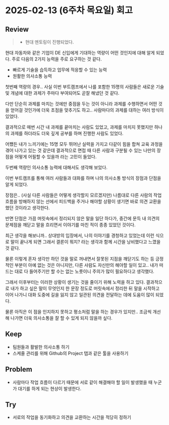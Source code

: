 # 2025-02-13 (6주차 목요일) 회고

## Review

> * 현대 멘토링이 진행되었다.

현대 자동차와 같은 기업이 DE 신입에게 기대하는 역량이 어떤 것인지에 대해 알게 되었다.
주로 다음의 2가지 능력을 주로 요구하는 것 같다.

* 빠르게 기술을 습득하고 업무에 적응할 수 있는 능력
* 원활한 의사소통 능력

첫번째 역량의 경우.. 사실 이번 부트캠프에서 나를 포함한 15명의 사람들은
새로운 기술 및 개념에 대한 과제가 주마다 부여되어도 곧잘 해냈던 것 같다.

다만 단순히 과제를 마치는 것에만 중점을 두는 것이 아니라 과제를 수행하면서 어떤 것을 얻어걸 것인가에 더욱 초점을 맞추기도 하고..
사람마다의 과제를 대하는 여러 방식이 있었다.

결과적으로 매번 시간 내 과제를 끝마치는 사람도 있었고, 과제를 마치지 못했지만
하나의 과제를 하더라도 더욱 깊게 공부를 하며 진행한 사람도 있었다.

어쨌든 내가 느끼기에는 15명 모두 뛰어난 실력을 가지고
다같이 힘을 합쳐 교육 과정을 겪어 나가고 있는 것 같은데
결과적으로 면접 때 다른 사람과 구분될 수 있는 나만의 장점을
어떻게 어필할 수 있을까 라는 고민이 들었다.

두번째 역량인 의사소통 능력에 대해서도 생각해 보았다.

이번 부트캠프를 통해 여러 사람들과 대화를 하며 나의 의사소통 방식의
장점과 단점을 알게 되었다.

장점은.. (사실 다른 사람들은 어떻게 생각할지 모르겠지만) 나름대로 다른 사람의 작업 흐름을 방해하지 않는 선에서
피드백을 주거나 해야할 상황이 생기면 바로 의견 교환을 했던 것이라고 생각한다.

반면 단점은 가끔 머릿속에서 정리되지 않은 말을 일단 하다가,
중간에 문득 내 의견의 문제점을 깨닫고 말을 흐리면서 이야기를 마친 적이 종종 있었던 것이다.

최근 생각을 해보니까.. 상대방의 입장에서, 나의 이야기를 경청하고 있었는데 이런 식으로 말이 끝나게 되면
그래서 결론이 뭐지? 라는 생각과 함께 시간을 낭비했다고 느꼈을 것 같다.

물론 이렇게 혼자 생각만 하던 것을 말로 꺼내면서 잘못된 지점을 깨닫기도 하는 등 긍정적인 부분이 아예 없는 것은 아니지만,
다른 사람도 자신만의 해야할 일이 있고.. 내가 떠드는 대로 다 들어주기만 할 수는 없는 노릇이니 주의가 많이 필요하다고 생각했다.

그래서 이후부터는 이러한 상황이 생기는 것을 줄이기 위해 노력을 하고 있다. 
결과적으로 내가 하고 싶은 말이 무엇인지 한 문장 정도로 머릿속에서 정리한 뒤
말을 시작하고 이어 나가니 
대화 도중에 길을 잃지 않고 일관된 의견을 전달하는 데에 도움이 많이 되었다.

물론 아직은 이 점을 인지하지 못하고 평소처럼 말을 하는 경우가 있지만.. 조금씩 개선해 나가면
더욱 의사소통을 잘 할 수 있게 되지 않을까 싶다.

## Keep

* 팀원들과 활발한 의사소통 하기
* 스케줄 관리를 위해 Github의 Project 탭과 같은 툴을 사용하기

## Problem

* 사람마다 작업 흐름이 다르기 때문에 서로 같이 해결해야 할 일이 발생했을 때 누군가 대기를 하게 되는 현상이 발생한다.

## Try

* 서로의 작업을 동기화하고 의견을 교환하는 시간을 적당히 정하기